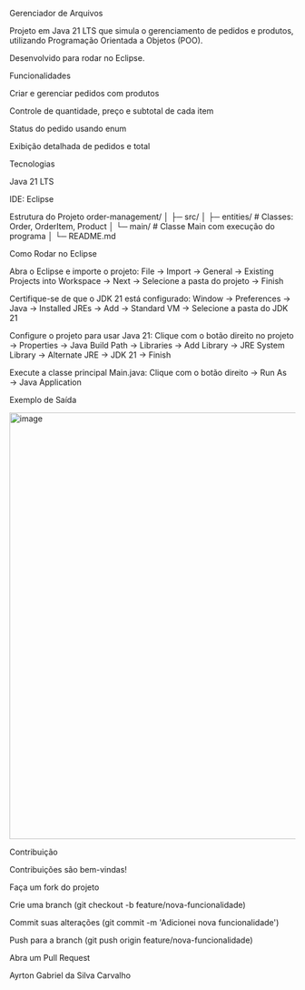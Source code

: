 Gerenciador de Arquivos

Projeto em Java 21 LTS que simula o gerenciamento de pedidos e produtos, utilizando Programação Orientada a Objetos (POO).

Desenvolvido para rodar no Eclipse.

Funcionalidades

Criar e gerenciar pedidos com produtos

Controle de quantidade, preço e subtotal de cada item

Status do pedido usando enum

Exibição detalhada de pedidos e total

Tecnologias

Java 21 LTS

IDE: Eclipse

Estrutura do Projeto
order-management/
│
├─ src/
│  ├─ entities/      # Classes: Order, OrderItem, Product
│  └─ main/          # Classe Main com execução do programa
│
└─ README.md

Como Rodar no Eclipse

Abra o Eclipse e importe o projeto:
File → Import → General → Existing Projects into Workspace → Next → Selecione a pasta do projeto → Finish

Certifique-se de que o JDK 21 está configurado:
Window → Preferences → Java → Installed JREs → Add → Standard VM → Selecione a pasta do JDK 21

Configure o projeto para usar Java 21:
Clique com o botão direito no projeto → Properties → Java Build Path → Libraries → Add Library → JRE System Library → Alternate JRE → JDK 21 → Finish

Execute a classe principal Main.java:
Clique com o botão direito → Run As → Java Application

Exemplo de Saída

<img width="712" height="750" alt="image" src="https://github.com/user-attachments/assets/de001f48-2aef-460f-922c-2861e187120f" />

Contribuição

Contribuições são bem-vindas!

Faça um fork do projeto

Crie uma branch (git checkout -b feature/nova-funcionalidade)

Commit suas alterações (git commit -m 'Adicionei nova funcionalidade')

Push para a branch (git push origin feature/nova-funcionalidade)

Abra um Pull Request


Ayrton Gabriel da Silva Carvalho
